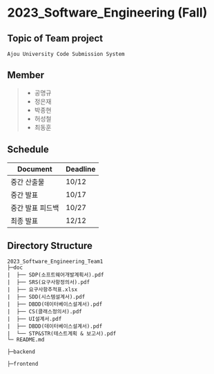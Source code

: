# 2023_Software_Engineering (Fall)

## Topic of Team project

```
Ajou University Code Submission System
```

## Member

> * 공명규
> * 정은재
> * 박종현
> * 허성철
> * 최동훈

## Schedule

| Document | Deadline |
|--|--|
|중간 산출물|10/12|
|중간 발표|10/17|
|중간 발표 피드백|10/27|
|최종 발표|12/12|

## Directory Structure

```
2023_Software_Engineering_Team1
├─doc
|  ├── SDP(소프트웨어개발계획서).pdf
|  ├── SRS(요구사항정의서).pdf
|  ├── 요구사항추적표.xlsx
|  ├── SDD(시스템설계서).pdf
|  ├── DBDD(데이터베이스설계서).pdf
|  ├── CS(클래스정의서).pdf
|  ├── UI설계서.pdf
|  ├── DBDD(데이터베이스설계서).pdf
|  └── STP&STR(테스트계획 & 보고서).pdf
└─ README.md

├─backend

├─frontend

```
